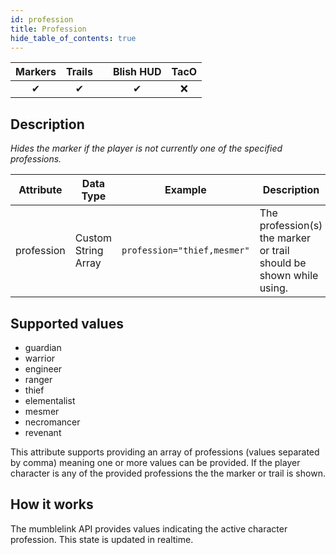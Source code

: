 ```yaml
---
id: profession
title: Profession
hide_table_of_contents: true
---
```


| Markers | Trails | | Blish HUD | TacO |
|-|-|-|-|-|
| <center>✔</center> | <center>✔</center> | | <center>✔</center> | <center>❌</center> |

## Description

*Hides the marker if the player is not currently one of the specified professions.*

| Attribute | Data Type | Example | Description |
|-|-|-|-|
| profession | Custom String Array | `profession="thief,mesmer"` | The profession(s) the marker or trail should be shown while using. |

## Supported values

- guardian
- warrior
- engineer
- ranger
- thief
- elementalist
- mesmer
- necromancer
- revenant

This attribute supports providing an array of professions (values separated by comma) meaning one or more values can be provided.  If the player character is any of the provided professions the the marker or trail is shown.

## How it works

The mumblelink API provides values indicating the active character profession.  This state is updated in realtime.